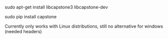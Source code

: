 sudo apt-get install libcapstone3 libcapstone-dev

sudo pip install capstone



Currently only works with Linux distributions,
still no alternative for windows (needed headers)